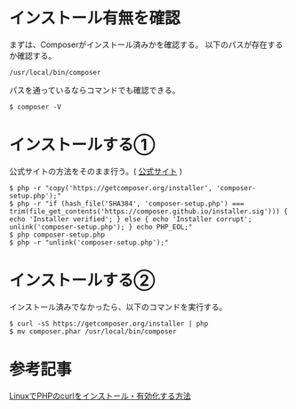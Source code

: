 # インストール有無を確認

まずは、Composerがインストール済みかを確認する。
以下のパスが存在するか確認する。

```
/usr/local/bin/composer
```

パスを通っているならコマンドでも確認できる。

```
$ composer -V
```

# インストールする①

公式サイトの方法をそのまま行う。( [公式サイト](https://getcomposer.org/download/) )

```text
$ php -r "copy('https://getcomposer.org/installer', 'composer-setup.php');"
$ php -r "if (hash_file('SHA384', 'composer-setup.php') === trim(file_get_contents('https://composer.github.io/installer.sig'))) { echo 'Installer verified'; } else { echo 'Installer corrupt'; unlink('composer-setup.php'); } echo PHP_EOL;"
$ php composer-setup.php
$ php -r "unlink('composer-setup.php');"
```

# インストールする②

インストール済みでなかったら、以下のコマンドを実行する。

```
$ curl -sS https://getcomposer.org/installer | php
$ mv composer.phar /usr/local/bin/composer
```

# 参考記事

[LinuxでPHPのcurlをインストール・有効化する方法](https://zukucode.com/2017/09/php-curl-install.html)  